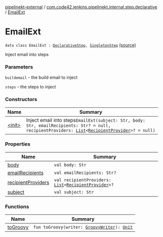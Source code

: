 [pipelinekt-external](../../index.md) / [com.code42.jenkins.pipelinekt.internal.step.declarative](../index.md) / [EmailExt](./index.md)

# EmailExt

`data class EmailExt : `[`DeclarativeStep`](../../com.code42.jenkins.pipelinekt.core.step/-declarative-step.md)`, `[`SingletonStep`](../../com.code42.jenkins.pipelinekt.core.step/-singleton-step/index.md) [(source)](https://github.com/code42/pipelinekt/tree/master/internal/src/main/kotlin/com/code42/jenkins/pipelinekt/internal/step/declarative/EmailExt.kt#L15)

Inject email into steps

### Parameters

`buildemail` - the build email to inject

`steps` - the steps to inject

### Constructors

| Name | Summary |
|---|---|
| [&lt;init&gt;](-init-.md) | Inject email into steps`EmailExt(subject: Str, body: Str, emailRecipients: Str? = null, recipientProviders: `[`List`](https://kotlinlang.org/api/latest/jvm/stdlib/kotlin.collections/-list/index.html)`<`[`RecipientProvider`](../../com.code42.jenkins.pipelinekt.core.notifications/-recipient-provider/index.md)`>? = null)` |

### Properties

| Name | Summary |
|---|---|
| [body](body.md) | `val body: Str` |
| [emailRecipients](email-recipients.md) | `val emailRecipients: Str?` |
| [recipientProviders](recipient-providers.md) | `val recipientProviders: `[`List`](https://kotlinlang.org/api/latest/jvm/stdlib/kotlin.collections/-list/index.html)`<`[`RecipientProvider`](../../com.code42.jenkins.pipelinekt.core.notifications/-recipient-provider/index.md)`>?` |
| [subject](subject.md) | `val subject: Str` |

### Functions

| Name | Summary |
|---|---|
| [toGroovy](to-groovy.md) | `fun toGroovy(writer: `[`GroovyWriter`](../../com.code42.jenkins.pipelinekt.core.writer/-groovy-writer/index.md)`): `[`Unit`](https://kotlinlang.org/api/latest/jvm/stdlib/kotlin/-unit/index.html) |
